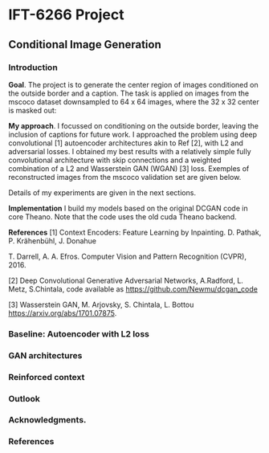 # IFT-6266 Project

## Conditional Image Generation

### Introduction

**Goal**. The project is to generate the center region of images conditioned on the outside border and a caption. 
The task is applied on images from the mscoco dataset downsampled to 64 x 64 images, where the 32 x 32 center is masked out:

**My approach**. I focussed on conditioning on the outside border, leaving the inclusion of captions for future work. 
I approached the problem using deep convolutional [1] autoencoder architectures akin to Ref [2], with L2 and adversarial losses. 
I obtained my best results with a relatively simple fully convolutional architecture with skip connections and a weighted combination of a L2  and Wasserstein GAN (WGAN) [3] loss. Exemples of reconstructed images from the mscoco  validation set are given below.


Details of my experiments are given in the next sections.

**Implementation** 
I build my models based on the original DCGAN code in core Theano. Note that the code uses the old cuda Theano backend.  

**References**
[1] Context Encoders: Feature Learning by Inpainting. D. Pathak, P. Krähenbühl, J. Donahue

T. Darrell, A. A. Efros. Computer Vision and Pattern Recognition (CVPR), 2016.

[2] Deep Convolutional Generative Adversarial Networks, A.Radford, L. Metz, S.Chintala, code available as  https://github.com/Newmu/dcgan_code

[3] Wasserstein GAN, M. Arjovsky, S. Chintala, L. Bottou https://arxiv.org/abs/1701.07875.


### Baseline: Autoencoder with L2 loss 



### GAN architectures 

### Reinforced context 

### Outlook

### Acknowledgments. 

### References







